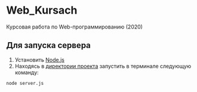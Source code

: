 # Web_Kursach
Курсовая работа по Web-программированию (2020)  

## Для запуска сервера

1. Установить [Node.js](https://nodejs.org/en/)
2. Находясь в [директории проекта](./) запустить в терминале следующую команду:

```bash
node server.js 
```